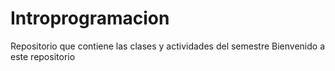 # Introprogramacion
Repositorio que contiene las clases y actividades del semestre
Bienvenido a este repositorio